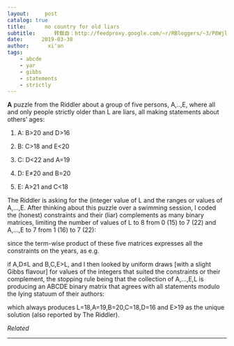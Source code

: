 ```yaml
---
layout:     post
catalog: true
title:      no country for old liars
subtitle:      转载自：http://feedproxy.google.com/~r/RBloggers/~3/P8WjlLkYSKg/
date:      2019-03-30
author:      xi'an
tags:
    - abcde
    - yar
    - gibbs
    - statements
    - strictly
---
```






**A** puzzle from the Riddler about a group of five persons, A,..,E, where all and only people strictly older than L are liars, all making statements about others’ ages:

1. A: B>20 and D>16

1. B: C>18 and E<20

1. C: D<22 and A=19

1. D: E≠20 and B=20

1. E: A>21 and C<18


The Riddler is asking for the (integer value of L and the ranges or values of A,…,E. After thinking about this puzzle over a swimming session, I coded the (honest) constraints and their (liar) complements as many binary matrices, limiting the number of values of L to 8 from 0 (15) to 7 (22) and A,…,E to 7 from 1 (16) to 7 (22):

since the term-wise product of these five matrices expresses all the constraints on the years, as e.g.

if A,D≤L and B,C,E>L, and I then looked by uniform draws [with a slight Gibbs flavour] for values of the integers that suited the constraints or their complement, the stopping rule being that the collection of A,…,E,L is producing an ABCDE binary matrix that agrees with all statements modulo the lying statuum of their authors:

which always produces L=18,A=19,B=20,C=18,D=16 and E>19 as the unique solution (also reported by The Riddler).


*Related*








---
